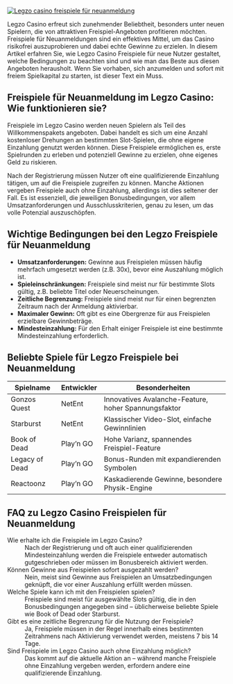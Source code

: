 [![Legzo casino freispiele für neuanmeldung](https://123-caf.pages.dev/gitsignup.png)](https://vrmoo.ru/Bt82HjjY)

<p>Legzo Casino erfreut sich zunehmender Beliebtheit, besonders unter neuen Spielern, die von attraktiven Freispiel-Angeboten profitieren möchten. Freispiele für Neuanmeldungen sind ein effektives Mittel, um das Casino risikofrei auszuprobieren und dabei echte Gewinne zu erzielen. In diesem Artikel erfahren Sie, wie Legzo Casino Freispiele für neue Nutzer gestaltet, welche Bedingungen zu beachten sind und wie man das Beste aus diesen Angeboten herausholt. Wenn Sie vorhaben, sich anzumelden und sofort mit freiem Spielkapital zu starten, ist dieser Text ein Muss.</p>  <h2>Freispiele für Neuanmeldung im Legzo Casino: Wie funktionieren sie?</h2> <p>Freispiele im Legzo Casino werden neuen Spielern als Teil des Willkommenspakets angeboten. Dabei handelt es sich um eine Anzahl kostenloser Drehungen an bestimmten Slot-Spielen, die ohne eigene Einzahlung genutzt werden können. Diese Freispiele ermöglichen es, erste Spielrunden zu erleben und potenziell Gewinne zu erzielen, ohne eigenes Geld zu riskieren.</p> <p>Nach der Registrierung müssen Nutzer oft eine qualifizierende Einzahlung tätigen, um auf die Freispiele zugreifen zu können. Manche Aktionen vergeben Freispiele auch ohne Einzahlung, allerdings ist dies seltener der Fall. Es ist essenziell, die jeweiligen Bonusbedingungen, vor allem Umsatzanforderungen und Ausschlusskriterien, genau zu lesen, um das volle Potenzial auszuschöpfen.</p>  <h2>Wichtige Bedingungen bei den Legzo Freispiele für Neuanmeldung</h2> <ul>   <li><strong>Umsatzanforderungen:</strong> Gewinne aus Freispielen müssen häufig mehrfach umgesetzt werden (z.B. 30x), bevor eine Auszahlung möglich ist.</li>   <li><strong>Spieleinschränkungen:</strong> Freispiele sind meist nur für bestimmte Slots gültig, z.B. beliebte Titel oder Neuerscheinungen.</li>   <li><strong>Zeitliche Begrenzung:</strong> Freispiele sind meist nur für einen begrenzten Zeitraum nach der Anmeldung aktivierbar.</li>   <li><strong>Maximaler Gewinn:</strong> Oft gibt es eine Obergrenze für aus Freispielen erzielbare Gewinnbeträge.</li>   <li><strong>Mindesteinzahlung:</strong> Für den Erhalt einiger Freispiele ist eine bestimmte Mindesteinzahlung erforderlich.</li> </ul>  <h2>Beliebte Spiele für Legzo Freispiele bei Neuanmeldung</h2> <table>   <thead>     <tr>       <th>Spielname</th>       <th>Entwickler</th>       <th>Besonderheiten</th>     </tr>   </thead>   <tbody>     <tr>       <td>Gonzos Quest</td>       <td>NetEnt</td>       <td>Innovatives Avalanche-Feature, hoher Spannungsfaktor</td>     </tr>     <tr>       <td>Starburst</td>       <td>NetEnt</td>       <td>Klassischer Video-Slot, einfache Gewinnlinien</td>     </tr>     <tr>       <td>Book of Dead</td>       <td>Play’n GO</td>       <td>Hohe Varianz, spannendes Freispiel-Feature</td>     </tr>     <tr>       <td>Legacy of Dead</td>       <td>Play’n GO</td>       <td>Bonus-Runden mit expandierenden Symbolen</td>     </tr>     <tr>       <td>Reactoonz</td>       <td>Play’n GO</td>       <td>Kaskadierende Gewinne, besondere Physik-Engine</td>     </tr>   </tbody> </table>  <h2>FAQ zu Legzo Casino Freispielen für Neuanmeldung</h2> <dl>   <dt>Wie erhalte ich die Freispiele im Legzo Casino?</dt>   <dd>Nach der Registrierung und oft auch einer qualifizierenden Mindesteinzahlung werden die Freispiele entweder automatisch gutgeschrieben oder müssen im Bonusbereich aktiviert werden.</dd>    <dt>Können Gewinne aus Freispielen sofort ausgezahlt werden?</dt>   <dd>Nein, meist sind Gewinne aus Freispielen an Umsatzbedingungen geknüpft, die vor einer Auszahlung erfüllt werden müssen.</dd>    <dt>Welche Spiele kann ich mit den Freispielen spielen?</dt>   <dd>Freispiele sind meist für ausgewählte Slots gültig, die in den Bonusbedingungen angegeben sind – üblicherweise beliebte Spiele wie Book of Dead oder Starburst.</dd>    <dt>Gibt es eine zeitliche Begrenzung für die Nutzung der Freispiele?</dt>   <dd>Ja, Freispiele müssen in der Regel innerhalb eines bestimmten Zeitrahmens nach Aktivierung verwendet werden, meistens 7 bis 14 Tage.</dd>    <dt>Sind Freispiele im Legzo Casino auch ohne Einzahlung möglich?</dt>   <dd>Das kommt auf die aktuelle Aktion an – während manche Freispiele ohne Einzahlung vergeben werden, erfordern andere eine qualifizierende Einzahlung.</dd> </dl>